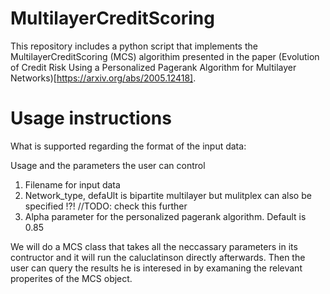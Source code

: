 # MultilayerCreditScoring

This repository includes a python script that implements the MultilayerCreditScoring (MCS) algorithim presented in the paper (Evolution of Credit Risk Using a Personalized Pagerank Algorithm for Multilayer Networks)[https://arxiv.org/abs/2005.12418].

# Usage instructions

What is supported regarding the format of the input data:

Usage and the parameters the user can control

1. Filename for input data
2. Network_type, defaUlt is bipartite multilayer but mulitplex can also be specified !?! //TODO: check this further
3. Alpha parameter for the personalized pagerank algorithm. Default is 0.85

We will do a MCS class that takes all the neccassary parameters in its contructor and it will run the caluclatinson directly afterwards. Then the user can query the results he is interesed in by examaning the relevant properites of the MCS object.


